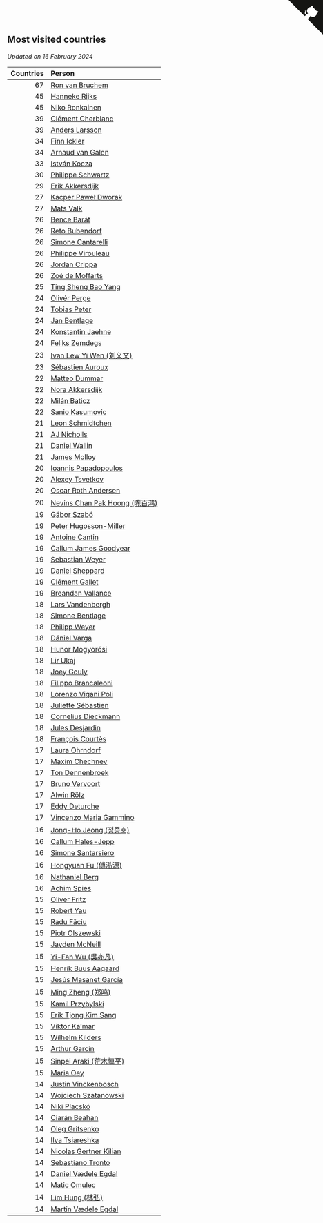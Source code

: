 ## Most visited countries

*Updated on 16 February 2024*

| Countries | Person |
| ---: | :--- |
| 67 | [Ron van Bruchem](https://www.worldcubeassociation.org/persons/2003BRUC01) |
| 45 | [Hanneke Rijks](https://www.worldcubeassociation.org/persons/2008RIJK01) |
| 45 | [Niko Ronkainen](https://www.worldcubeassociation.org/persons/2010RONK01) |
| 39 | [Clément Cherblanc](https://www.worldcubeassociation.org/persons/2014CHER05) |
| 39 | [Anders Larsson](https://www.worldcubeassociation.org/persons/2003LARS01) |
| 34 | [Finn Ickler](https://www.worldcubeassociation.org/persons/2012ICKL01) |
| 34 | [Arnaud van Galen](https://www.worldcubeassociation.org/persons/2006GALE01) |
| 33 | [István Kocza](https://www.worldcubeassociation.org/persons/2005KOCZ01) |
| 30 | [Philippe Schwartz](https://www.worldcubeassociation.org/persons/2018SCHW02) |
| 29 | [Erik Akkersdijk](https://www.worldcubeassociation.org/persons/2005AKKE01) |
| 27 | [Kacper Paweł Dworak](https://www.worldcubeassociation.org/persons/2020DWOR01) |
| 27 | [Mats Valk](https://www.worldcubeassociation.org/persons/2007VALK01) |
| 26 | [Bence Barát](https://www.worldcubeassociation.org/persons/2008BARA01) |
| 26 | [Reto Bubendorf](https://www.worldcubeassociation.org/persons/2012BUBE01) |
| 26 | [Simone Cantarelli](https://www.worldcubeassociation.org/persons/2012CANT02) |
| 26 | [Philippe Virouleau](https://www.worldcubeassociation.org/persons/2008VIRO01) |
| 26 | [Jordan Crippa](https://www.worldcubeassociation.org/persons/2019CRIP01) |
| 26 | [Zoé de Moffarts](https://www.worldcubeassociation.org/persons/2010MOFF02) |
| 25 | [Ting Sheng Bao Yang](https://www.worldcubeassociation.org/persons/2008BAOY01) |
| 24 | [Olivér Perge](https://www.worldcubeassociation.org/persons/2007PERG01) |
| 24 | [Tobias Peter](https://www.worldcubeassociation.org/persons/2014PETE03) |
| 24 | [Jan Bentlage](https://www.worldcubeassociation.org/persons/2010BENT01) |
| 24 | [Konstantin Jaehne](https://www.worldcubeassociation.org/persons/2015JAEH01) |
| 24 | [Feliks Zemdegs](https://www.worldcubeassociation.org/persons/2009ZEMD01) |
| 23 | [Ivan Lew Yi Wen (刘义文)](https://www.worldcubeassociation.org/persons/2012WENI01) |
| 23 | [Sébastien Auroux](https://www.worldcubeassociation.org/persons/2008AURO01) |
| 22 | [Matteo Dummar](https://www.worldcubeassociation.org/persons/2017DUMM01) |
| 22 | [Nora Akkersdijk](https://www.worldcubeassociation.org/persons/2009CHRI03) |
| 22 | [Milán Baticz](https://www.worldcubeassociation.org/persons/2005BATI01) |
| 22 | [Sanio Kasumovic](https://www.worldcubeassociation.org/persons/2009KASU01) |
| 21 | [Leon Schmidtchen](https://www.worldcubeassociation.org/persons/2010SCHM01) |
| 21 | [AJ Nicholls](https://www.worldcubeassociation.org/persons/2015NICH04) |
| 21 | [Daniel Wallin](https://www.worldcubeassociation.org/persons/2013WALL03) |
| 21 | [James Molloy](https://www.worldcubeassociation.org/persons/2011MOLL01) |
| 20 | [Ioannis Papadopoulos](https://www.worldcubeassociation.org/persons/2013PAPA01) |
| 20 | [Alexey Tsvetkov](https://www.worldcubeassociation.org/persons/2017TSVE02) |
| 20 | [Oscar Roth Andersen](https://www.worldcubeassociation.org/persons/2008ANDE02) |
| 20 | [Nevins Chan Pak Hoong (陈百鸿)](https://www.worldcubeassociation.org/persons/2010CHAN20) |
| 19 | [Gábor Szabó](https://www.worldcubeassociation.org/persons/2005SZAB02) |
| 19 | [Peter Hugosson-Miller](https://www.worldcubeassociation.org/persons/2021HUGO01) |
| 19 | [Antoine Cantin](https://www.worldcubeassociation.org/persons/2010CANT02) |
| 19 | [Callum James Goodyear](https://www.worldcubeassociation.org/persons/2012GOOD02) |
| 19 | [Sebastian Weyer](https://www.worldcubeassociation.org/persons/2010WEYE02) |
| 19 | [Daniel Sheppard](https://www.worldcubeassociation.org/persons/2009SHEP01) |
| 19 | [Clément Gallet](https://www.worldcubeassociation.org/persons/2004GALL02) |
| 19 | [Breandan Vallance](https://www.worldcubeassociation.org/persons/2007VALL01) |
| 18 | [Lars Vandenbergh](https://www.worldcubeassociation.org/persons/2003VAND01) |
| 18 | [Simone Bentlage](https://www.worldcubeassociation.org/persons/2014OHLE01) |
| 18 | [Philipp Weyer](https://www.worldcubeassociation.org/persons/2010WEYE01) |
| 18 | [Dániel Varga](https://www.worldcubeassociation.org/persons/2008VARG01) |
| 18 | [Hunor Mogyorósi](https://www.worldcubeassociation.org/persons/2015MOGY01) |
| 18 | [Lir Ukaj](https://www.worldcubeassociation.org/persons/2016UKAJ01) |
| 18 | [Joey Gouly](https://www.worldcubeassociation.org/persons/2007GOUL01) |
| 18 | [Filippo Brancaleoni](https://www.worldcubeassociation.org/persons/2008BRAN01) |
| 18 | [Lorenzo Vigani Poli](https://www.worldcubeassociation.org/persons/2007POLI01) |
| 18 | [Juliette Sébastien](https://www.worldcubeassociation.org/persons/2014SEBA01) |
| 18 | [Cornelius Dieckmann](https://www.worldcubeassociation.org/persons/2009DIEC01) |
| 18 | [Jules Desjardin](https://www.worldcubeassociation.org/persons/2010DESJ01) |
| 18 | [François Courtès](https://www.worldcubeassociation.org/persons/2008COUR01) |
| 17 | [Laura Ohrndorf](https://www.worldcubeassociation.org/persons/2009OHRN01) |
| 17 | [Maxim Chechnev](https://www.worldcubeassociation.org/persons/2011CHEC01) |
| 17 | [Ton Dennenbroek](https://www.worldcubeassociation.org/persons/2003DENN01) |
| 17 | [Bruno Vervoort](https://www.worldcubeassociation.org/persons/2011VERV01) |
| 17 | [Alwin Rölz](https://www.worldcubeassociation.org/persons/2016ROLZ01) |
| 17 | [Eddy Deturche](https://www.worldcubeassociation.org/persons/2014DETU01) |
| 17 | [Vincenzo Maria Gammino](https://www.worldcubeassociation.org/persons/2016GAMM01) |
| 16 | [Jong-Ho Jeong (정종호)](https://www.worldcubeassociation.org/persons/2008JONG03) |
| 16 | [Callum Hales-Jepp](https://www.worldcubeassociation.org/persons/2012HALE01) |
| 16 | [Simone Santarsiero](https://www.worldcubeassociation.org/persons/2009SANT01) |
| 16 | [Hongyuan Fu (傅泓源)](https://www.worldcubeassociation.org/persons/2017FUHO01) |
| 16 | [Nathaniel Berg](https://www.worldcubeassociation.org/persons/2012BERG04) |
| 16 | [Achim Spies](https://www.worldcubeassociation.org/persons/2021SPIE01) |
| 15 | [Oliver Fritz](https://www.worldcubeassociation.org/persons/2014FRIT02) |
| 15 | [Robert Yau](https://www.worldcubeassociation.org/persons/2009YAUR01) |
| 15 | [Radu Făciu](https://www.worldcubeassociation.org/persons/2009FACI01) |
| 15 | [Piotr Olszewski](https://www.worldcubeassociation.org/persons/2013OLSZ02) |
| 15 | [Jayden McNeill](https://www.worldcubeassociation.org/persons/2012MCNE01) |
| 15 | [Yi-Fan Wu (吳亦凡)](https://www.worldcubeassociation.org/persons/2010WUIF01) |
| 15 | [Henrik Buus Aagaard](https://www.worldcubeassociation.org/persons/2006BUUS01) |
| 15 | [Jesús Masanet García](https://www.worldcubeassociation.org/persons/2004MASA01) |
| 15 | [Ming Zheng (郑鸣)](https://www.worldcubeassociation.org/persons/2009ZHEN11) |
| 15 | [Kamil Przybylski](https://www.worldcubeassociation.org/persons/2016PRZY01) |
| 15 | [Erik Tjong Kim Sang](https://www.worldcubeassociation.org/persons/2018SANG01) |
| 15 | [Viktor Kalmar](https://www.worldcubeassociation.org/persons/2011KALM01) |
| 15 | [Wilhelm Kilders](https://www.worldcubeassociation.org/persons/2010KILD02) |
| 15 | [Arthur Garcin](https://www.worldcubeassociation.org/persons/2014GARC27) |
| 15 | [Sinpei Araki (荒木慎平)](https://www.worldcubeassociation.org/persons/2006ARAK01) |
| 15 | [Maria Oey](https://www.worldcubeassociation.org/persons/2007OEYM01) |
| 14 | [Justin Vinckenbosch](https://www.worldcubeassociation.org/persons/2016VINC03) |
| 14 | [Wojciech Szatanowski](https://www.worldcubeassociation.org/persons/2011SZAT01) |
| 14 | [Niki Placskó](https://www.worldcubeassociation.org/persons/2008PLAC01) |
| 14 | [Ciarán Beahan](https://www.worldcubeassociation.org/persons/2012BEAH01) |
| 14 | [Oleg Gritsenko](https://www.worldcubeassociation.org/persons/2011GRIT01) |
| 14 | [Ilya Tsiareshka](https://www.worldcubeassociation.org/persons/2012TERE01) |
| 14 | [Nicolas Gertner Kilian](https://www.worldcubeassociation.org/persons/2013GERT01) |
| 14 | [Sebastiano Tronto](https://www.worldcubeassociation.org/persons/2011TRON02) |
| 14 | [Daniel Vædele Egdal](https://www.worldcubeassociation.org/persons/2013EGDA01) |
| 14 | [Matic Omulec](https://www.worldcubeassociation.org/persons/2010OMUL02) |
| 14 | [Lim Hung (林弘)](https://www.worldcubeassociation.org/persons/2016HUNG08) |
| 14 | [Martin Vædele Egdal](https://www.worldcubeassociation.org/persons/2013EGDA02) |


<a href="https://github.com/jonatanklosko/wca_statistics" class="github-corner" aria-label="View source on Github"><svg width="80" height="80" viewBox="0 0 250 250" style="fill:#151513; color:#fff; position: absolute; top: 0; border: 0; right: 0;" aria-hidden="true"><path d="M0,0 L115,115 L130,115 L142,142 L250,250 L250,0 Z"></path><path d="M128.3,109.0 C113.8,99.7 119.0,89.6 119.0,89.6 C122.0,82.7 120.5,78.6 120.5,78.6 C119.2,72.0 123.4,76.3 123.4,76.3 C127.3,80.9 125.5,87.3 125.5,87.3 C122.9,97.6 130.6,101.9 134.4,103.2" fill="currentColor" style="transform-origin: 130px 106px;" class="octo-arm"></path><path d="M115.0,115.0 C114.9,115.1 118.7,116.5 119.8,115.4 L133.7,101.6 C136.9,99.2 139.9,98.4 142.2,98.6 C133.8,88.0 127.5,74.4 143.8,58.0 C148.5,53.4 154.0,51.2 159.7,51.0 C160.3,49.4 163.2,43.6 171.4,40.1 C171.4,40.1 176.1,42.5 178.8,56.2 C183.1,58.6 187.2,61.8 190.9,65.4 C194.5,69.0 197.7,73.2 200.1,77.6 C213.8,80.2 216.3,84.9 216.3,84.9 C212.7,93.1 206.9,96.0 205.4,96.6 C205.1,102.4 203.0,107.8 198.3,112.5 C181.9,128.9 168.3,122.5 157.7,114.1 C157.9,116.9 156.7,120.9 152.7,124.9 L141.0,136.5 C139.8,137.7 141.6,141.9 141.8,141.8 Z" fill="currentColor" class="octo-body"></path></svg></a><style>.github-corner:hover .octo-arm{animation:octocat-wave 560ms ease-in-out}@keyframes octocat-wave{0%,100%{transform:rotate(0)}20%,60%{transform:rotate(-25deg)}40%,80%{transform:rotate(10deg)}}@media (max-width:500px){.github-corner:hover .octo-arm{animation:none}.github-corner .octo-arm{animation:octocat-wave 560ms ease-in-out}}</style>
